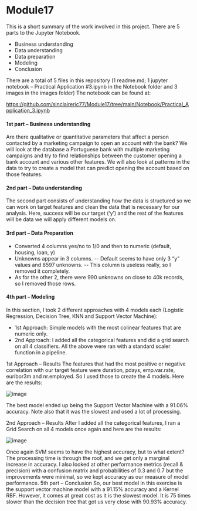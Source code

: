 # Module17

This is a short summary of the work involved in this project. There are 5 parts to the Jupyter Notebook.

- Business understanding
- Data understanding
- Data preparation
- Modeling
- Conclusion

There are a total of 5 files in this repository (1 readme.md; 1 jupyter notebook – Practical Application #3.ipynb in the Notebook folder and 3 images in the images folder)
The notebook can be found at: 

https://github.com/sinclaireric77/Module17/tree/main/Notebook/Practical_Application_3.ipynb

#### 1st part – Business understanding
Are there qualitative or quantitative parameters that affect a person contacted by a marketing campaign to open an account with the bank?
We will look at the database a Portuguese bank with multiple marketing campaigns and try to find relationships between the customer opening a bank account and various other features. We will also look at patterns in the data to try to create a model that can predict opening the account based on those features.

#### 2nd part – Data understanding
The second part consists of understanding how the data is structured so we can work on target features and clean the data that is necessary for our analysis. Here, success will be our target (‘y’) and the rest of the features will be data we will apply different models on.

#### 3rd part – Data Preparation
-	Converted 4 columns yes/no to 1/0 and then to numeric (default, housing, loan, y)
-	Unknowns appear in 3 columns.
-- Default seems to have only 3 “y” values and 8597 unknowns.
-- This column is useless really, so I removed it completely.
-	As for the other 2, there were 990 unknowns on close to 40k records, so I removed those rows.

#### 4th part – Modeling 
In this section, I took 2 different approaches with 4 models each (Logistic Regression, Decision Tree, KNN and Support Vector Machine):
-	1st Approach: Simple models with the most colinear features that are numeric only.
-	2nd Approach: I added all the categorical features and did a grid search on all 4 classifiers.
All the above were ran with a standard scaler function in a pipeline.

1st Approach – Results
The features that had the most positive or negative correlation with our target feature were duration, pdays, emp.var.rate, euribor3m and nr.employed. So I used those to create the 4 models. Here are the results:

![image](https://github.com/sinclaireric77/Module17/assets/160784197/ad3423f3-1f6d-43ed-853e-fd2126053dc4)


The best model ended up being the Support Vector Machine with a 91.06% accuracy. Note also that it was the slowest and used a lot of processing.

2nd Approach – Results
After I added all the categorical features, I ran a Grid Search on all 4 models once again and here are the results:

![image](https://github.com/sinclaireric77/Module17/assets/160784197/539dd6cf-96aa-44bc-b4fb-a9c5292affdd)

 
Once again SVM seems to have the highest accuracy, but to what extent? The processing time is through the roof, and we get only a marginal increase in accuracy.
I also looked at other performance metrics (recall & precision) with a confusion matrix and probabilities of 0.3 and 0.7 but the improvements were minimal, so we kept accuracy as our measure of model performance.
5th part – Conclusion
So, our best model in this exercise is the support vector machine model with a 91.15% accuracy and a Kernel RBF. However, it comes at great cost as it is the slowest model. It is 75 times slower than the decision tree that got us very close with 90.93% accuracy.

